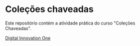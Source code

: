 # Coleções chaveadas
Este repositório contém a atividade prática do curso "Coleções Chaveadas". <div><a href="https://www.dio.me/">Digital Innovation One</div>